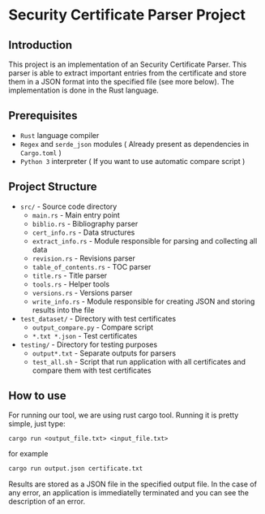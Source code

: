# Security Certificate Parser Project

## Introduction

This project is an implementation of an Security Certificate Parser. This parser is able to extract important entries from the certificate and store them in a JSON format into the specified file (see more below). The implementation is done in the Rust language.

## Prerequisites

  - ```Rust``` language compiler
  - ```Regex``` and ```serde_json``` modules ( Already present as dependencies in ```Cargo.toml``` )
  - ```Python 3``` interpreter ( If you want to use automatic compare script )

## Project Structure

  - ```src/``` - Source code directory
      - ```main.rs``` - Main entry point
      - ```biblio.rs``` - Bibliography parser
      - ```cert_info.rs``` - Data structures
      - ```extract_info.rs``` - Module responsible for parsing and collecting all data
      - ```revision.rs``` - Revisions parser
      - ```table_of_contents.rs``` - TOC parser
      - ```title.rs``` - Title parser
      - ```tools.rs``` - Helper tools
      - ```versions.rs``` - Versions parser
      - ```write_info.rs``` - Module responsible for creating JSON and storing results into the file
  - ```test_dataset/``` - Directory with test certificates
      - ```output_compare.py``` - Compare script
      - ```*.txt *.json``` - Test certificates
  - ```testing/``` - Directory for testing purposes
      - ```output*.txt``` - Separate outputs for parsers
      - ```test_all.sh``` - Script that run application with all certificates and compare them with test certificates

## How to use

For running our tool, we are using rust cargo tool. Running it is pretty simple, just type:

```cargo run <output_file.txt> <input_file.txt>```

for example
```bash
cargo run output.json certificate.txt
```

Results are stored as a JSON file in the specified output file.
In the case of any error, an application is immediatelly terminated and you can see the description of an error.

